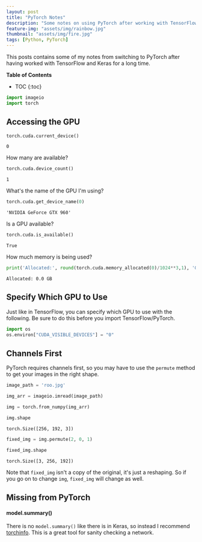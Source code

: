```yaml
---
layout: post
title: "PyTorch Notes"
description: "Some notes on using PyTorch after working with TensorFlow and Keras."
feature-img: "assets/img/rainbow.jpg"
thumbnail: "assets/img/fire.jpg"
tags: [Python, PyTorch]
---
```


This posts contains some of my notes from switching to PyTorch after having worked with TensorFlow and Keras for a long time.

<b>Table of Contents</b>
* TOC
{:toc}


```python
import imageio
import torch
```

## Accessing the GPU


```python
torch.cuda.current_device()
```




    0



How many are available?


```python
torch.cuda.device_count()
```




    1



What's the name of the GPU I'm using?


```python
torch.cuda.get_device_name(0)
```




    'NVIDIA GeForce GTX 960'



Is a GPU available?


```python
torch.cuda.is_available()
```




    True



How much memory is being used?


```python
print('Allocated:', round(torch.cuda.memory_allocated(0)/1024**3,1), 'GB')
```

    Allocated: 0.0 GB
    
## Specify Which GPU to Use

Just like in TensorFlow, you can specify which GPU to use with the following. Be sure to do this before you import TensorFlow/PyTorch.

```python
import os
os.environ["CUDA_VISIBLE_DEVICES"] = "0"
```

## Channels First

PyTorch requires channels first, so you may have to use the `permute` method to get your images in the right shape.


```python
image_path = 'roo.jpg'
```


```python
img_arr = imageio.imread(image_path)
```


```python
img = torch.from_numpy(img_arr)
```


```python
img.shape
```




    torch.Size([256, 192, 3])




```python
fixed_img = img.permute(2, 0, 1)
```


```python
fixed_img.shape
```




    torch.Size([3, 256, 192])



Note that `fixed_img` isn't a copy of the original, it's just a reshaping. So if you go on to change `img`, `fixed_img` will change as well.

## Missing from PyTorch

#### model.summary()

There is no `model.summary()` like there is in Keras, so instead I recommend [torchinfo](https://github.com/TylerYep/torchinfo). This is a great tool for sanity checking a network.
